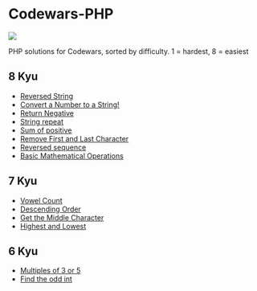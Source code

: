 # Codewars-PHP
<img src="https://www.codewars.com/users/w3bdesign/badges/large">

 PHP solutions for Codewars, sorted by difficulty. 1 = hardest, 8 = easiest
 
 ## 8 Kyu
 - <a href="https://www.codewars.com/kata/57eae20f5500ad98e50002c5">Reversed String</a>
 - <a href="https://www.codewars.com/kata/5265326f5fda8eb1160004c8">Convert a Number to a String!</a>
 - <a href="https://www.codewars.com/kata/55685cd7ad70877c23000102">Return Negative</a>
 - <a href="https://www.codewars.com/kata/57a0e5c372292dd76d000d7e">String repeat</a>
 - <a href="https://www.codewars.com/kata/5715eaedb436cf5606000381">Sum of positive</a>
 - <a href="https://www.codewars.com/kata/56bc28ad5bdaeb48760009b0">Remove First and Last Character</a>
 - <a href="https://www.codewars.com/kata/5a00e05cc374cb34d100000d">Reversed sequence </a>
 - <a href="https://www.codewars.com/kata/57356c55867b9b7a60000bd7">Basic Mathematical Operations</a> 
 
 ## 7 Kyu
 - <a href="https://www.codewars.com/kata/54ff3102c1bad923760001f3">Vowel Count</a>
 - <a href="https://www.codewars.com/kata/5467e4d82edf8bbf40000155">Descending Order</a>
 - <a href="https://www.codewars.com/kata/56747fd5cb988479af000028">Get the Middle Character</a>
 - <a href="https://www.codewars.com/kata/554b4ac871d6813a03000035">Highest and Lowest</a>
 
 ## 6 Kyu
 - <a href="https://www.codewars.com/kata/514b92a657cdc65150000006">Multiples of 3 or 5</a>
 - <a href="https://www.codewars.com/kata/54da5a58ea159efa38000836">Find the odd int</a>
